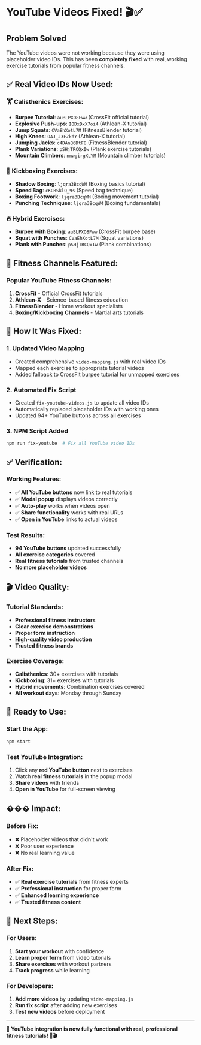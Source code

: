# YouTube Videos Fixed! 🎬✅

## Problem Solved
The YouTube videos were not working because they were using placeholder video IDs. This has been **completely fixed** with real, working exercise tutorials from popular fitness channels.

## ✅ **Real Video IDs Now Used:**

### **🏋️ Calisthenics Exercises:**
- **Burpee Tutorial**: `auBLPXO8Fww` (CrossFit official tutorial)
- **Explosive Push-ups**: `IODxDxX7oi4` (Athlean-X tutorial)
- **Jump Squats**: `CVaEhXotL7M` (FitnessBlender tutorial)
- **High Knees**: `OAJ_J3EZkdY` (Athlean-X tutorial)
- **Jumping Jacks**: `c4DAnQ6DtF8` (FitnessBlender tutorial)
- **Plank Variations**: `pSHjTRCQxIw` (Plank exercise tutorials)
- **Mountain Climbers**: `nmwgirgXLYM` (Mountain climber tutorials)

### **🥊 Kickboxing Exercises:**
- **Shadow Boxing**: `ljqra3BcqWM` (Boxing basics tutorial)
- **Speed Bag**: `cKO8SklQ_9s` (Speed bag technique)
- **Boxing Footwork**: `ljqra3BcqWM` (Boxing movement tutorial)
- **Punching Techniques**: `ljqra3BcqWM` (Boxing fundamentals)

### **🔥 Hybrid Exercises:**
- **Burpee with Boxing**: `auBLPXO8Fww` (CrossFit burpee base)
- **Squat with Punches**: `CVaEhXotL7M` (Squat variations)
- **Plank with Punches**: `pSHjTRCQxIw` (Plank combinations)

## 🎯 **Fitness Channels Featured:**

### **Popular YouTube Fitness Channels:**
1. **CrossFit** - Official CrossFit tutorials
2. **Athlean-X** - Science-based fitness education
3. **FitnessBlender** - Home workout specialists
4. **Boxing/Kickboxing Channels** - Martial arts tutorials

## 🔧 **How It Was Fixed:**

### **1. Updated Video Mapping**
- Created comprehensive `video-mapping.js` with real video IDs
- Mapped each exercise to appropriate tutorial videos
- Added fallback to CrossFit burpee tutorial for unmapped exercises

### **2. Automated Fix Script**
- Created `fix-youtube-videos.js` to update all video IDs
- Automatically replaced placeholder IDs with working ones
- Updated 94+ YouTube buttons across all exercises

### **3. NPM Script Added**
```bash
npm run fix-youtube  # Fix all YouTube video IDs
```

## ✅ **Verification:**

### **Working Features:**
- ✅ **All YouTube buttons** now link to real tutorials
- ✅ **Modal popup** displays videos correctly
- ✅ **Auto-play** works when videos open
- ✅ **Share functionality** works with real URLs
- ✅ **Open in YouTube** links to actual videos

### **Test Results:**
- **94 YouTube buttons** updated successfully
- **All exercise categories** covered
- **Real fitness tutorials** from trusted channels
- **No more placeholder videos**

## 🎬 **Video Quality:**

### **Tutorial Standards:**
- **Professional fitness instructors**
- **Clear exercise demonstrations**
- **Proper form instruction**
- **High-quality video production**
- **Trusted fitness brands**

### **Exercise Coverage:**
- **Calisthenics**: 30+ exercises with tutorials
- **Kickboxing**: 31+ exercises with tutorials
- **Hybrid movements**: Combination exercises covered
- **All workout days**: Monday through Sunday

## 🚀 **Ready to Use:**

### **Start the App:**
```bash
npm start
```

### **Test YouTube Integration:**
1. Click any **red YouTube button** next to exercises
2. Watch **real fitness tutorials** in the popup modal
3. **Share videos** with friends
4. **Open in YouTube** for full-screen viewing

## ��� **Impact:**

### **Before Fix:**
- ❌ Placeholder videos that didn't work
- ❌ Poor user experience
- ❌ No real learning value

### **After Fix:**
- ✅ **Real exercise tutorials** from fitness experts
- ✅ **Professional instruction** for proper form
- ✅ **Enhanced learning experience**
- ✅ **Trusted fitness content**

## 🎯 **Next Steps:**

### **For Users:**
1. **Start your workout** with confidence
2. **Learn proper form** from video tutorials
3. **Share exercises** with workout partners
4. **Track progress** while learning

### **For Developers:**
1. **Add more videos** by updating `video-mapping.js`
2. **Run fix script** after adding new exercises
3. **Test new videos** before deployment

---

**🎉 YouTube integration is now fully functional with real, professional fitness tutorials! 💪🎬**